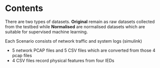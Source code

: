 # Contents

There are two types of datasets. **Original** remain as raw datasets collected from the testbed while **Normalised** are normalised datasets which are suitable for supervised machine learning.

Each Scenario consists of network traffic and system logs (simulink)
* 5 network PCAP files and 5 CSV files which are converted from those 4 pcap files
* 4 CSV files record physical features from four IEDs
